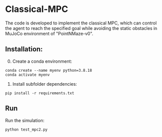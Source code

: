 # Classical-MPC

The code is developed to implement the classical MPC, which can control the agent to reach the specified goal while avoiding the static obstacles in MuJoCo environment of "PointNMaze-v0".


## Installation:

0. Create a conda environment:
```
conda create --name myenv python=3.8.18
conda activate myenv
```

1. Install subfolder dependencies:
```
pip install -r requirements.txt
```

## Run
Run the simulation:

```
python test_mpc2.py
```

